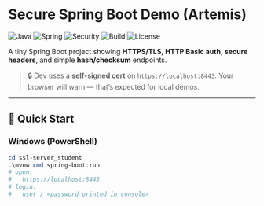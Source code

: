 # Secure Spring Boot Demo (Artemis)

![Java](https://img.shields.io/badge/Java-17+-red)
![Spring](https://img.shields.io/badge/Spring%20Boot-3.x-6DB33F)
![Security](https://img.shields.io/badge/Security-HTTPS%20%7C%20Basic%20Auth%20%7C%20Secure%20Headers-5b5)
![Build](https://img.shields.io/badge/Build-Maven-blue)
![License](https://img.shields.io/badge/License-MIT-lightgrey)

A tiny Spring Boot project showing **HTTPS/TLS**, **HTTP Basic auth**, **secure headers**, and simple **hash/checksum** endpoints.

> 🔒 Dev uses a **self-signed cert** on `https://localhost:8443`. Your browser will warn — that’s expected for local demos.

---

## 🚀 Quick Start

### Windows (PowerShell)
```powershell
cd ssl-server_student
.\mvnw.cmd spring-boot:run
# open:
#   https://localhost:8443
# login:
#   user / <password printed in console>

